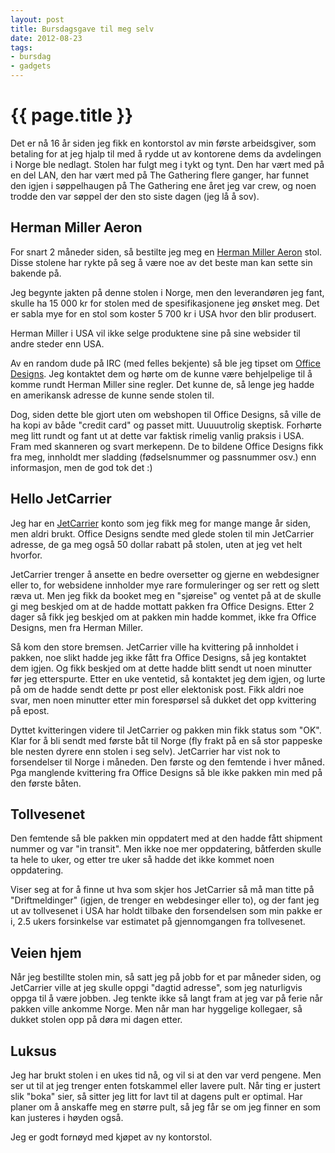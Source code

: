```yaml
---
layout: post
title: Bursdagsgave til meg selv
date: 2012-08-23
tags:
- bursdag
- gadgets
---
```


{{ page.title }}
================

Det er nå 16 år siden jeg fikk en kontorstol av min første arbeidsgiver, som 
betaling for at jeg hjalp til med å rydde ut av kontorene dems da avdelingen i 
Norge ble nedlagt. Stolen har fulgt meg i tykt og tynt. Den har vært med på en
del LAN, den har vært med på The Gathering flere ganger, har funnet den igjen i
søppelhaugen på The Gathering ene året jeg var crew, og noen trodde den var 
søppel der den sto siste dagen (jeg lå å sov).

## Herman Miller Aeron

For snart 2 måneder siden, så bestilte jeg meg en 
[Herman Miller Aeron](http://www.hermanmiller.com/products/seating/work-chairs/aeron-chairs.html)
stol.
Disse stolene har rykte på seg å være noe av det beste man kan sette sin
bakende på. 

Jeg begynte jakten på denne stolen i Norge, men den leverandøren
jeg fant, skulle ha 15 000 kr for stolen med de spesifikasjonene jeg ønsket
meg. Det er sabla mye for en stol som koster 5 700 kr i USA hvor den blir
produsert. 

Herman Miller i USA vil ikke selge produktene sine på sine websider
til andre steder enn USA. 

Av en random dude på IRC (med felles bekjente) så 
ble jeg tipset om [Office Designs](http://www.officedesigns.com/). Jeg 
kontaktet dem og hørte om de kunne være behjelpelige til å komme rundt Herman
Miller sine regler. Det kunne de, så lenge jeg hadde en amerikansk adresse de
kunne sende stolen til.

Dog, siden dette ble gjort uten om webshopen til Office Designs, så ville de ha
kopi av både "credit card" og passet mitt. Uuuuutrolig skeptisk. Forhørte meg
litt rundt og fant ut at dette var faktisk rimelig vanlig praksis i USA. Fram 
med skanneren og svart merkepenn. De to bildene Office Designs fikk fra meg, 
innholdt mer sladding (fødselsnummer og passnummer osv.) enn informasjon, men
de god tok det :)

## Hello JetCarrier

Jeg har en [JetCarrier](https://www.jetcarrier.com/) konto som jeg fikk meg for
mange mange år siden, men aldri brukt. Office Designs sendte med glede stolen 
til min JetCarrier adresse, de ga meg også 50 dollar rabatt på stolen, uten at 
jeg vet helt hvorfor.

JetCarrier trenger å ansette en bedre oversetter og gjerne en webdesigner eller
to, for websidene innholder mye rare formuleringer og ser rett og slett ræva
ut. Men jeg fikk da booket meg en "sjøreise" og ventet på at de skulle gi meg 
beskjed om at de hadde mottatt pakken fra Office Designs. Etter 2 dager så fikk
jeg beskjed om at pakken min hadde kommet, ikke fra Office Designs, men fra 
Herman Miller.

Så kom den store bremsen. JetCarrier ville ha kvittering på innholdet i pakken,
noe slikt hadde jeg ikke fått fra Office Designs, så jeg kontaktet dem igjen.
Og fikk beskjed om at dette hadde blitt sendt ut noen minutter før jeg 
etterspurte. Etter en uke ventetid, så kontaktet jeg dem igjen, og lurte på om
de hadde sendt dette pr post eller elektonisk post. Fikk aldri noe svar, men 
noen minutter etter min forespørsel så dukket det opp kvittering på epost.

Dyttet kvitteringen videre til JetCarrier og pakken min fikk status som "OK".
Klar for å bli sendt med første båt til Norge (fly frakt på en så stor 
pappeske ble nesten dyrere enn stolen i seg selv). JetCarrier har vist nok to
forsendelser til Norge i måneden. Den første og den femtende i hver måned. Pga
manglende kvittering fra Office Designs så ble ikke pakken min med på den 
første båten.

## Tollvesenet

Den femtende så ble pakken min oppdatert med at den hadde fått shipment nummer
og var "in transit". Men ikke noe mer oppdatering, båtferden skulle ta hele to
uker, og etter tre uker så hadde det ikke kommet noen oppdatering.

Viser seg at for å finne ut hva som skjer hos JetCarrier så må man titte på
"Driftmeldinger" (igjen, de trenger en webdesinger eller to), og der fant jeg
ut av tollvesenet i USA har holdt tilbake den forsendelsen som min pakke er i,
2.5 ukers forsinkelse var estimatet på gjennomgangen fra tollvesenet.

## Veien hjem

Når jeg bestillte stolen min, så satt jeg på jobb for et par måneder siden,
og JetCarrier ville at jeg skulle oppgi "dagtid adresse", som jeg naturligvis
oppga til å være jobben. Jeg tenkte ikke så langt fram at jeg var på ferie når
pakken ville ankomme Norge. Men når man har hyggelige kollegaer, så dukket
stolen opp på døra mi dagen etter.

## Luksus

Jeg har brukt stolen i en ukes tid nå, og vil si at den var verd pengene. Men
ser ut til at jeg trenger enten fotskammel eller lavere pult. Når ting er
justert slik "boka" sier, så sitter jeg litt for lavt til at dagens pult
er optimal. Har planer om å anskaffe meg en større pult, så jeg får se om
jeg finner en som kan justeres i høyden også.

Jeg er godt fornøyd med kjøpet av ny kontorstol. 
